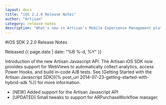 ```yaml
---
layout: docs
title: "iOS 2.2.0 Release Notes"
author: "Artisan"
category: release-notes
description: "What's new in Artisan's Mobile Experience Management platform."
---
```

#iOS SDK 2.2.0 Release Notes

Released {{ page.date | date: "%B %-d, %Y" }}

Introduction of the new Artisan Javascript API. The Artisan iOS SDK now provides support for WebViews to automatically collect analytics, access Power Hooks, and build in-code A/B tests.  See [Getting Started with the Artisan Javascript SDK]({% post_url 2014-07-23-getting-started-with-hybrid-sdk %}) for more information.

* [NEW] Added support for the Artisan Javascript API
* [UPDATED] Small tweaks to support for ARPurchaseWorkflow manager.
